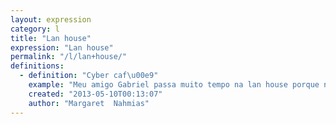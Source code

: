 ```yaml
---
layout: expression
category: l
title: "Lan house"
expression: "Lan house"
permalink: "/l/lan+house/"
definitions:
  - definition: "Cyber caf\u00e9"
    example: "Meu amigo Gabriel passa muito tempo na lan house porque n\u00e3o tem um computador na casa."
    created: "2013-05-10T00:13:07"
    author: "Margaret  Nahmias"
---
```

